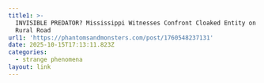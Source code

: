 ```yaml
---
title1: >-
  INVISIBLE PREDATOR? Mississippi Witnesses Confront Cloaked Entity on Rainy
  Rural Road
url1: 'https://phantomsandmonsters.com/post/1760548237131'
date: 2025-10-15T17:13:11.823Z
categories:
  - strange phenomena
layout: link
---
```


